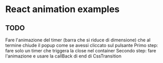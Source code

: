 # React animation examples

## TODO
Fare l'animazione del timer (barra che si riduce di dimensione) che al termine chiude il popup come se avessi cliccato sul pulsante
Primo step: fare solo un timer che triggera la close nel container
Secondo step: fare l'animazione e usare la callBack di end di CssTransition